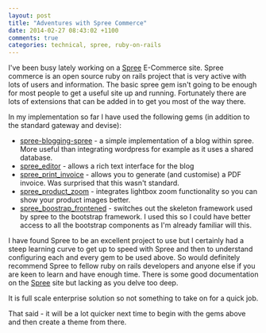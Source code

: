 ```yaml
---
layout: post
title: "Adventures with Spree Commerce"
date: 2014-02-27 08:43:02 +1100
comments: true
categories: technical, spree, ruby-on-rails
---
```


I've been busy lately working on a [Spree](http://spreecommerce.com/) E-Commerce site. Spree commerce is an open source ruby on rails project that is very active with lots of users and information. The basic spree gem isn't going to be enough for most people to get a useful site up and running. Fortunately there are lots of extensions that can be added in to get you most of the way there.


In my implementation so far I have used the following gems (in addition to the standard gateway and devise):

* [spree-blogging-spree](https://github.com/stefansenk/spree-blogging-spree) - a simple implementation of a blog within spree. More useful than integrating wordpress for example as it uses a shared database.
* [spree_editor](https://github.com/spree/spree_editor) - allows a rich text interface for the blog
* [spree_print_invoice](https://github.com/spree/spree_print_invoice) - allows you to generate (and customise) a PDF invoice. Was surprised that this wasn't standard.
* [spree_product_zoom](https://github.com/spree/spree_product_zoom) - integrates lightbox zoom functionality so you can show your product images better.
* [spree_boostrap_frontened](https://github.com/200Creative/spree_bootstrap_frontend) - switches out the skeleton framework used by spree to the bootstrap framework. I used this so I could have better access to all the bootstrap components as I'm already familiar will this.

I have found Spree to be an excellent project to use but I certainly had a steep learning curve to get up to speed with Spree and then to understand configuring each and every gem to be used above. So would definitely recommend Spree to fellow ruby on rails developers and anyone else if you are keen to learn and have enough time. There is some good documentation on the [Spree](http://guides.spreecommerce.com/) site but lacking as you delve too deep.

It is full scale enterprise solution so not something to take on for a quick job.

That said - it will be a lot quicker next time to begin with the gems above and then create a theme from there.


